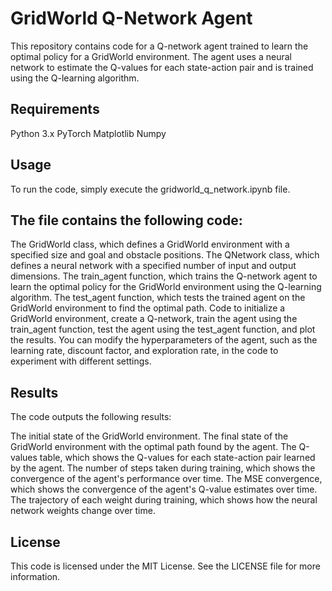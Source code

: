 # GridWorld Q-Network Agent

This repository contains code for a Q-network agent trained to learn the optimal policy for a GridWorld environment. The agent uses a neural network to estimate the Q-values for each state-action pair and is trained using the Q-learning algorithm.

## Requirements

Python 3.x
PyTorch
Matplotlib
Numpy

## Usage

To run the code, simply execute the gridworld_q_network.ipynb file. 

## The file contains the following code:

The GridWorld class, which defines a GridWorld environment with a specified size and goal and obstacle positions.
The QNetwork class, which defines a neural network with a specified number of input and output dimensions.
The train_agent function, which trains the Q-network agent to learn the optimal policy for the GridWorld environment using the Q-learning algorithm.
The test_agent function, which tests the trained agent on the GridWorld environment to find the optimal path.
Code to initialize a GridWorld environment, create a Q-network, train the agent using the train_agent function, test the agent using the test_agent function, and plot the results.
You can modify the hyperparameters of the agent, such as the learning rate, discount factor, and exploration rate, in the code to experiment with different settings.

## Results

The code outputs the following results:

The initial state of the GridWorld environment.
The final state of the GridWorld environment with the optimal path found by the agent.
The Q-values table, which shows the Q-values for each state-action pair learned by the agent.
The number of steps taken during training, which shows the convergence of the agent's performance over time.
The MSE convergence, which shows the convergence of the agent's Q-value estimates over time.
The trajectory of each weight during training, which shows how the neural network weights change over time.


## License

This code is licensed under the MIT License. See the LICENSE file for more information.